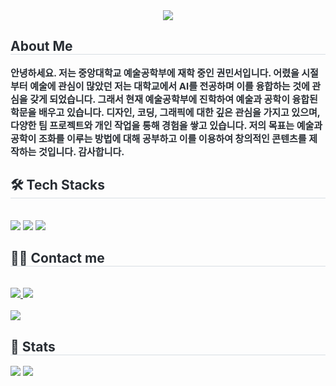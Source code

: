 <div align= "center">
    <img src="https://capsule-render.vercel.app/api?type=waving&color=0:f4a4c0,100:0061ff&height=180&text=Welcome%20MING%20page&animation=twinkling&fontColor=ffffff&fontSize=60" />
    </div>
    <div style="text-align: left;"> 
    <h2 style="border-bottom: 1px solid #d8dee4; color: #282d33;"> About  Me </h2>  
    <div style="font-weight: 700; font-size: 15px; text-align: left; color: #282d33;"> 안녕하세요. 저는 중앙대학교 예술공학부에 재학 중인 권민서입니다. </li>어렸을 시절부터 예술에 관심이 많았던 저는 대학교에서 AI를 전공하며 이를 융합하는 것에 관심을 갖게 되었습니다. 그래서 현재 예술공학부에 진학하여 예술과 공학이 융합된 학문을 배우고 있습니다. 디자인, 코딩, 그래픽에 대한 깊은 관심을 가지고 있으며, 다양한 팀 프로젝트와 개인 작업을 통해 경험을 쌓고 있습니다.</li> 저의 목표는 예술과 공학이 조화를 이루는 방법에 대해 공부하고 이를 이용하여 창의적인 콘텐츠를 제작하는 것입니다. 감사합니다. </div> 
    </div>
    <div style="text-align: left;">
    <h2 style="border-bottom: 1px solid #d8dee4; color: #282d33;"> 🛠️ Tech Stacks </h2> <br> 
    <div style="margin: ; text-align: left;" "text-align: left;"> <img src="https://img.shields.io/badge/C++-00599C?style=flat&logo=C%2B%2B&logoColor=white">
          <img src="https://img.shields.io/badge/Python-3776AB?style=flat&logo=Python&logoColor=white">
          <img src="https://img.shields.io/badge/Java-007396?style=flat&logo=Java&logoColor=white">
          </div>
    </div>
    <div style="text-align: left;">
    <h2 style="border-bottom: 1px solid #d8dee4; color: #282d33;"> 🧑‍💻 Contact me </h2> <br> 
    <div style="text-align: left;"> <a href=https://www.instagram.com/miin_seo/> <img src="https://img.shields.io/badge/Instagram-E4405F?style=flat&logo=Instagram&logoColor=white&link=https://www.instagram.com/miin_seo/"> </a>
         <a href=mailto:https://img.shields.io/badge/Gmail-D14836?style=for-the-badge&logo=gmail&logoColor=white)](https://mail.google.com/mail/?view=cm&amp;fs=1&amp;to=minseo4077@gmail.com> <img src="https://img.shields.io/badge/Gmail-EA4335?style=flat&logo=Gmail&logoColor=white&link=mailto:https://img.shields.io/badge/Gmail-D14836?style=for-the-badge&logo=gmail&logoColor=white)](https://mail.google.com/mail/?view=cm&amp;fs=1&amp;to=minseo4077@gmail.com"> </a>
          </div>  <br> 
    <div style="text-align: left;"> <a href="https://hits.seeyoufarm.com"> <img src="https://hits.seeyoufarm.com/api/count/incr/badge.svg?url=https%3A%2F%2Fgithub.com%2Frnjxalx%2F&count_bg=%23000000&title_bg=%23000000&icon=github.svg&icon_color=%23FFFFFF&title=GitHub&edge_flat=false"/></a>
       </div> 
    </div>
    <div style="text-align: left;"> 
    <h2 style="border-bottom: 1px solid #d8dee4; color: #282d33;"> 🏅 Stats </h2> <div style="text-align: left;"> <img src="https://github-readme-stats.vercel.app/api?username=rnjxalx&bg_color=180,d4e3fe,00000000&title_color=000000&text_color=000000"
         /> <img src="https://github-readme-stats.vercel.app/api/top-langs/?username=rnjxalx&layout=compact&bg_color=180,d4e3fe,00000000&title_color=000000&text_color=000000"
           /> </div> 
    </div>
    
